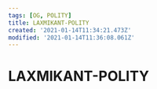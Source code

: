 ```yaml
---
tags: [OG, POLITY]
title: LAXMIKANT-POLITY
created: '2021-01-14T11:34:21.473Z'
modified: '2021-01-14T11:36:08.061Z'
---
```


# LAXMIKANT-POLITY
